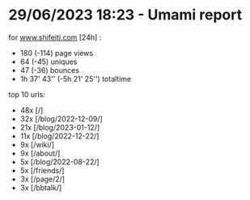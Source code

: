 # 29/06/2023 18:23 - Umami report
for www.shifeiti.com [24h] :

 - 180 (-114) page views
 - 64 (-45) uniques
 - 47 (-36) bounces
 - 1h 37' 43'' (-5h 21' 25'') totaltime


top 10 urls:
 - 48x [/]
 - 32x [/blog/2022-12-09/]
 - 21x [/blog/2023-01-12/]
 - 11x [/blog/2022-12-22/]
 - 9x [/wiki/]
 - 9x [/about/]
 - 5x [/blog/2022-08-22/]
 - 5x [/friends/]
 - 3x [/page/2/]
 - 3x [/bbtalk/]


